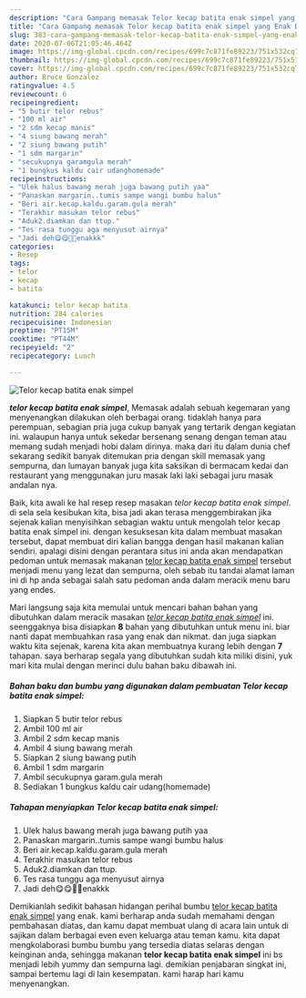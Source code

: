 ```yaml
---
description: "Cara Gampang memasak Telor kecap batita enak simpel yang Enak Banget"
title: "Cara Gampang memasak Telor kecap batita enak simpel yang Enak Banget"
slug: 383-cara-gampang-memasak-telor-kecap-batita-enak-simpel-yang-enak-banget
date: 2020-07-06T21:05:46.464Z
image: https://img-global.cpcdn.com/recipes/699c7c871fe89223/751x532cq70/telor-kecap-batita-enak-simpel-foto-resep-utama.jpg
thumbnail: https://img-global.cpcdn.com/recipes/699c7c871fe89223/751x532cq70/telor-kecap-batita-enak-simpel-foto-resep-utama.jpg
cover: https://img-global.cpcdn.com/recipes/699c7c871fe89223/751x532cq70/telor-kecap-batita-enak-simpel-foto-resep-utama.jpg
author: Bruce Gonzalez
ratingvalue: 4.5
reviewcount: 6
recipeingredient:
- "5 butir telor rebus"
- "100 ml air"
- "2 sdm kecap manis"
- "4 siung bawang merah"
- "2 siung bawang putih"
- "1 sdm margarin"
- "secukupnya garamgula merah"
- "1 bungkus kaldu cair udanghomemade"
recipeinstructions:
- "Ulek halus bawang merah juga bawang putih yaa"
- "Panaskan margarin..tumis sampe wangi bumbu halus"
- "Beri air.kecap.kaldu.garam.gula merah"
- "Terakhir masukan telor rebus"
- "Aduk2.diamkan dan ttup."
- "Tes rasa tunggu aga menyusut airnya"
- "Jadi deh😋😋🤗🤗enakkk"
categories:
- Resep
tags:
- telor
- kecap
- batita

katakunci: telor kecap batita 
nutrition: 284 calories
recipecuisine: Indonesian
preptime: "PT15M"
cooktime: "PT44M"
recipeyield: "2"
recipecategory: Lunch

---
```



![Telor kecap batita enak simpel](https://img-global.cpcdn.com/recipes/699c7c871fe89223/751x532cq70/telor-kecap-batita-enak-simpel-foto-resep-utama.jpg)

<b><i>telor kecap batita enak simpel</i></b>, Memasak adalah sebuah kegemaran yang menyenangkan dilakukan oleh berbagai orang. tidaklah hanya para perempuan, sebagian pria juga cukup banyak yang tertarik dengan kegiatan ini. walaupun hanya untuk sekedar bersenang senang dengan teman atau memang sudah menjadi hobi dalam dirinya. maka dari itu dalam dunia chef sekarang sedikit banyak ditemukan pria dengan skill memasak yang sempurna, dan lumayan banyak juga kita saksikan di bermacam kedai dan restaurant yang menggunakan juru masak laki laki sebagai juru masak andalan nya.

Baik, kita awali ke hal resep resep masakan <i>telor kecap batita enak simpel</i>. di sela sela kesibukan kita, bisa jadi akan terasa menggembirakan jika sejenak kalian menyisihkan sebagian waktu untuk mengolah telor kecap batita enak simpel ini. dengan kesuksesan kita dalam membuat masakan tersebut, dapat membuat diri kalian bangga dengan hasil makanan kalian sendiri. apalagi disini dengan perantara situs ini anda akan mendapatkan pedoman untuk memasak makanan <u>telor kecap batita enak simpel</u> tersebut menjadi menu yang lezat dan sempurna, oleh sebab itu tandai alamat laman ini di hp anda sebagai salah satu pedoman anda dalam meracik menu baru yang endes.




Mari langsung saja kita memulai untuk mencari bahan bahan yang dibutuhkan dalam meracik masakan <u><i>telor kecap batita enak simpel</i></u> ini. seenggaknya bisa disiapkan <b>8</b> bahan yang dibutuhkan untuk menu ini. biar nanti dapat membuahkan rasa yang enak dan nikmat. dan juga siapkan waktu kita sejenak, karena kita akan membuatnya kurang lebih dengan <b>7</b> tahapan. saya berharap segala yang dibutuhkan sudah kita miliki disini, yuk mari kita mulai dengan merinci dulu bahan baku dibawah ini.

<!--inarticleads1-->

##### Bahan baku dan bumbu yang digunakan dalam pembuatan Telor kecap batita enak simpel:

1. Siapkan 5 butir telor rebus
1. Ambil 100 ml air
1. Ambil 2 sdm kecap manis
1. Ambil 4 siung bawang merah
1. Siapkan 2 siung bawang putih
1. Ambil 1 sdm margarin
1. Ambil secukupnya garam.gula merah
1. Sediakan 1 bungkus kaldu cair udang(homemade)




<!--inarticleads2-->

##### Tahapan menyiapkan Telor kecap batita enak simpel:

1. Ulek halus bawang merah juga bawang putih yaa
1. Panaskan margarin..tumis sampe wangi bumbu halus
1. Beri air.kecap.kaldu.garam.gula merah
1. Terakhir masukan telor rebus
1. Aduk2.diamkan dan ttup.
1. Tes rasa tunggu aga menyusut airnya
1. Jadi deh😋😋🤗🤗enakkk




Demikianlah sedikit bahasan hidangan perihal bumbu <u>telor kecap batita enak simpel</u> yang enak. kami berharap anda sudah memahami dengan pembahasan diatas, dan kamu dapat membuat ulang di acara lain untuk di sajikan dalam berbagai even even keluarga atau teman kamu. kita dapat mengkolaborasi bumbu bumbu yang tersedia diatas selaras dengan keinginan anda, sehingga makanan <b>telor kecap batita enak simpel</b> ini bs menjadi lebih yummy dan sempurna lagi. demikian penjabaran singkat ini, sampai bertemu lagi di lain kesempatan. kami harap hari kamu menyenangkan.
